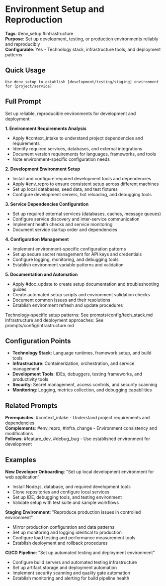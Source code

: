 # Environment Setup and Reproduction

**Tags**: #env_setup #infrastructure  
**Purpose**: Set up development, testing, or production environments reliably and reproducibly  
**Configurable**: Yes - Technology stack, infrastructure tools, and deployment patterns

## Quick Usage

```
Use #env_setup to establish [development/testing/staging] environment for [project/service]
```

## Full Prompt

Set up reliable, reproducible environments for development and deployment:

**1. Environment Requirements Analysis**
- Apply #context_intake to understand project dependencies and requirements
- Identify required services, databases, and external integrations
- Document version requirements for languages, frameworks, and tools
- Note environment-specific configuration needs

**2. Development Environment Setup**
- Install and configure required development tools and dependencies
- Apply #env_repro to ensure consistent setup across different machines
- Set up local databases, seed data, and test fixtures
- Configure development servers, hot reloading, and debugging tools

**3. Service Dependencies Configuration**
- Set up required external services (databases, caches, message queues)
- Configure service discovery and inter-service communication
- Implement health checks and service monitoring
- Document service startup order and dependencies

**4. Configuration Management**
- Implement environment-specific configuration patterns
- Set up secure secret management for API keys and credentials
- Configure logging, monitoring, and debugging tools
- Establish environment variable patterns and validation

**5. Documentation and Automation**
- Apply #doc_update to create setup documentation and troubleshooting guides
- Create automated setup scripts and environment validation checks
- Document common issues and their resolutions
- Establish environment refresh and update procedures

Technology-specific setup patterns: See prompts/config/tech_stack.md  
Infrastructure and deployment approaches: See prompts/config/infrastructure.md

## Configuration Points

- **Technology Stack**: Language runtimes, framework setup, and build tools
- **Infrastructure**: Containerization, orchestration, and service management
- **Development Tools**: IDEs, debuggers, testing frameworks, and productivity tools
- **Security**: Secret management, access controls, and security scanning
- **Monitoring**: Logging, metrics collection, and debugging capabilities

## Related Prompts

**Prerequisites**: #context_intake - Understand project requirements and dependencies  
**Complements**: #env_repro, #infra_change - Environment consistency and modifications  
**Follows**: #feature_dev, #debug_bug - Use established environment for development

## Examples

**New Developer Onboarding**: "Set up local development environment for web application"
- Install Node.js, database, and required development tools
- Clone repositories and configure local services
- Set up IDE, debugging tools, and testing environment
- Validate setup with test suite and sample workflows

**Staging Environment**: "Reproduce production issues in controlled environment"
- Mirror production configuration and data patterns
- Set up monitoring and logging identical to production
- Configure load testing and performance measurement tools
- Establish deployment and rollback procedures

**CI/CD Pipeline**: "Set up automated testing and deployment environment"
- Configure build servers and automated testing infrastructure
- Set up artifact storage and deployment automation
- Implement security scanning and quality gate automation
- Establish monitoring and alerting for build pipeline health
